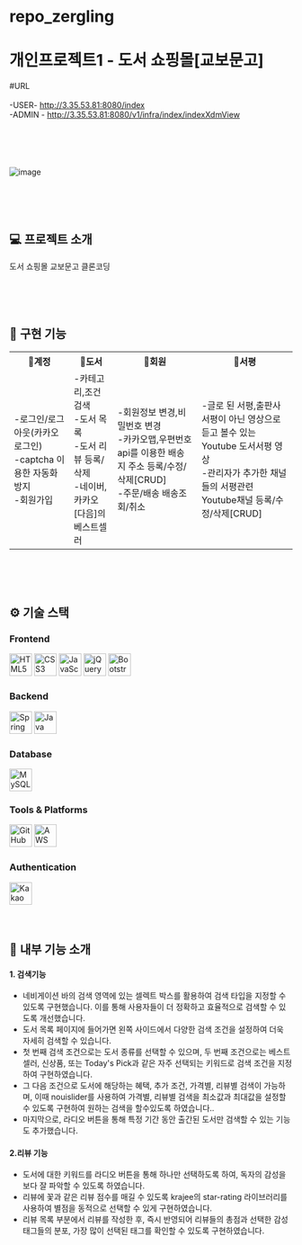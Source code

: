 # repo_zergling
<h1>개인프로젝트1 - 도서 쇼핑몰[교보문고]</h1>

#URL <br/><br/>
     -USER- http://3.35.53.81:8080/index<br/>
     -ADMIN - http://3.35.53.81:8080/v1/infra/index/indexXdmView
<br /><br /><br /><br /><br /><br />
![image](https://github.com/user-attachments/assets/fc87222c-0543-466d-abc2-8742b5b2ad53)

<br /><br /><br />

## 💻 프로젝트 소개
도서 쇼핑몰 교보문고 클론코딩


<br /><br /><br />

##  🎯 구현 기능
<table>
     <tr>
          <th>🔐계정</th>
          <th>📕도서</th>
          <th>👤회원</th>
          <th>📝서평</th>
     </tr>
     <tr>
          <td>
               -로그인/로그아웃(카카오로그인)<br />
               -captcha 이용한 자동화방지<br />
               -회원가입<br />
          </td>
          <td>
               -카테고리,조건 검색<br />
               -도서 목록<br />
               -도서 리뷰 등록/삭제<br />
               -네이버,카카오[다음]의 베스트셀러<br />
          </td>
          <td>
               -회원정보 변경,비밀번호 변경<br />
               -카카오맵,우편번호api를 이용한 배송지 주소 등록/수정/삭제[CRUD]<br />
               -주문/배송 배송조회/취소<br />
          </td>
          <td>
               -글로 된 서평,출판사 서평이 아닌 영상으로 듣고 볼수 있는 Youtube 도서서평 영상<br />
               -관리자가 추가한 채널들의 서평관련 Youtube채널 등록/수정/삭제[CRUD]<br />
          </td>
     </tr>
</table>
<br /><br /><br />

## ⚙️ 기술 스택

### Frontend
<img src="https://img.shields.io/badge/HTML-%23E34F26.svg?style=flat&logo=html5&logoColor=white" alt="HTML5" height="40"/>  <img src="https://img.shields.io/badge/CSS-%231572B6.svg?style=flat&logo=css3&logoColor=white" alt="CSS3" height="40"/>
<img src="https://img.shields.io/badge/JavaScript-%23323330.svg?style=flat&logo=javascript&logoColor=F7DF1E" alt="JavaScript" height="40"/> <img src="https://img.shields.io/badge/jQuery-0769AD?style=for-the-badge&logo=jquery" alt="jQuery" height="40"/> <img src="https://img.shields.io/badge/Bootstrapap-7952B3?style=flat-square&logo=bootstrap&logoColor=white" alt="Bootstrap" height="40"/>  

### Backend
<img src="https://img.shields.io/badge/Spring-%6DB33F.svg?style=flat&logo=spring&logoColor=white" alt="Spring" height="40"/> <img src="https://img.shields.io/badge/Java-f26522.svg?style=flat&logo=java&logoColor=white" alt="Java"  height="40"/>  

### Database
<img src="https://img.shields.io/badge/MySQL-%234F78A1.svg?style=flat&logo=mysql&logoColor=white" alt="MySQL" height="40"/>  

### Tools & Platforms
<img src="https://img.shields.io/badge/GitHub-%23121011.svg?style=flat&logo=github&logoColor=white" alt="GitHub" height="40"/>  <img src="https://img.shields.io/badge/Amazon%20Web%20Services-FF9900?style=for-the-badge&logo=amazonwebservices" alt="AWS" height="40"/>  

### Authentication
<img src="https://img.shields.io/badge/Kakao-FFCC00.svg?style=flat&logo=kakao&logoColor=white" alt="Kakao Login" height="40"/>  
<br /><br /><br />

## 🌟 내부 기능 소개

<h4>1. 검색기능</h4>
<ul>
     <li>
          네비게이션 바의 검색 영역에 있는 셀렉트 박스를 활용하여 검색 타입을 지정할 수 있도록 구현했습니다. 이를 통해 사용자들이 더 정확하고 효율적으로 검색할 수 있도록 개선했습니다.
     </li>
     <li>
          도서 목록 페이지에 들어가면 왼쪽 사이드에서 다양한 검색 조건을 설정하여 더욱 자세히 검색할 수 있습니다.
     </li>
     <li>
          첫 번째 검색 조건으로는 도서 종류를 선택할 수 있으며, 두 번째 조건으로는 베스트셀러, 신상품, 또는 Today's Pick과 같은 자주 선택되는 키워드로 검색 조건을 지정하여 구현하였습니다.
     </li>
     <li>
          그 다음 조건으로 도서에 해당하는 혜택, 추가 조건, 가격별, 리뷰별 검색이 가능하며, 이때 nouislider를 사용하여 가격별, 리뷰별 검색을 최소값과 최대값을 설정할 수 있도록 구현하여 원하는 검색을 할수있도록 하였습니다..
     </li>
     <li>
          마지막으로, 라디오 버튼을 통해 특정 기간 동안 출간된 도서만 검색할 수 있는 기능도 추가했습니다.
     </li>
</ul>
<h4>2.리뷰 기능</h4>
<ul>
     <li>
          도서에 대한 키워드를 라디오 버튼을 통해 하나만 선택하도록 하여, 독자의 감성을 보다 잘 파악할 수 있도록 하였습니다.
     </li>
     <li>
          리뷰에 꽃과 같은 리뷰 점수를 매길 수 있도록 krajee의 star-rating 라이브러리를 사용하여 별점을 동적으로 선택할 수 있게 구현하였습니다.
     </li>
     <li>
          리뷰 목록 부분에서 리뷰를 작성한 후, 즉시 반영되어 리뷰들의 총점과 선택한 감성 태그들의 분포, 가장 많이 선택된 태그를 확인할 수 있도록 구현하였습니다.
     </li>
</ul>
